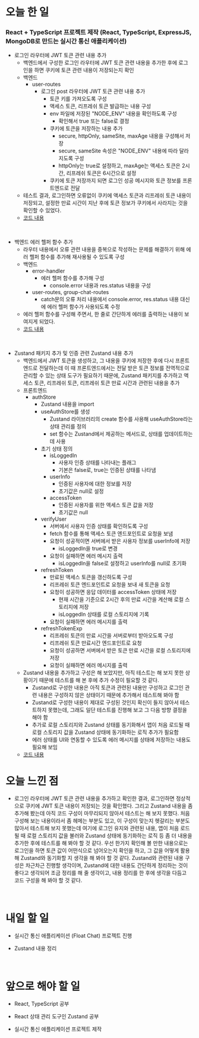 # 오늘 한 일

### React + TypeScript 프로젝트 제작 (React, TypeScript, ExpressJS, MongoDB로 만드는 실시간 통신 애플리케이션)

- 로그인 라우터에 JWT 토큰 관련 내용 추가
  - 백엔드에서 구성한 로그인 라우터에 JWT 토큰 관련 내용을 추가한 후에 로그인을 하면 쿠키에 토큰 관련 내용이 저장되는지 확인
  - 백엔드
    - user-routes
      - 로그인 post 라우터에 JWT 토큰 관련 내용 추가
        - 토큰 키를 가져오도록 구성
        - 액세스 토큰, 리프레쉬 토큰 발급하는 내용 구성
        - env 파일에 저장된 "NODE_ENV" 내용을 확인하도록 구성
          - 확인해서 true 또는 false로 결정
        - 쿠키에 토큰을 저장하는 내용 추가
          - secure, httpOnly, sameSite, maxAge 내용을 구성해서 저장
          - secure, sameSite 속성은 "NODE_ENV" 내용에 따라 달라지도록 구성
          - httpOnly는 true로 설정하고, maxAge는 액세스 토큰은 2시간, 리프레쉬 토큰은 6시간으로 설정
        - 쿠키에 토큰 저장까지 되면 로그인 성공 메시지와 토큰 정보를 프론트엔드로 전달
  - 테스트 결과, 로그인하면 오류없이 쿠키에 액세스 토큰과 리프레쉬 토큰 내용이 저장되고, 설정한 만료 시간이 지난 후에 토큰 정보가 쿠키에서 사라지는 것을 확인할 수 있었다.
  - [코드 내용](https://github.com/jeongsangtae/float-chat/commit/b528ccc9523e7ee32598168b10aab4a4d994288d)

<br />

- 백엔드 에러 헬퍼 함수 추가
  - 라우터 내용에서 오류 관련 내용을 중복으로 작성하는 문제를 해결하기 위해 에러 헬퍼 함수를 추가해 재사용될 수 있도록 구성
  - 백엔드
    - error-handler
      - 에러 헬퍼 함수를 추가해 구성
        - console.error 내용과 res.status 내용을 구성
    - user-routes, group-chat-routes
      - catch문의 오류 처리 내용에서 console.error, res.status 내용 대신에 에러 헬퍼 함수가 사용되도록 수정
  - 에러 헬퍼 함수를 구성해 주면서, 한 줄로 간단하게 에러를 출력하는 내용이 보여지게 되었다.
  - [코드 내용](https://github.com/jeongsangtae/float-chat/commit/d94a7ec3647a05965254acbf7e961d2f8d35edaf)

<br />

- Zustand 패키지 추가 및 인증 관련 Zustand 내용 추가
  - 백엔드에서 JWT 토큰을 생성하고, 그 내용을 쿠키에 저장한 후에 다시 프론트엔드로 전달하는데 이 때 프론트엔드에서는 전달 받은 토큰 정보를 전역적으로 관리할 수 있는 상태 도구가 필요하기 때문에, Zustand 패키지를 추가하고 액세스 토큰, 리프레쉬 토큰, 리프레쉬 토큰 만료 시간과 관련된 내용을 추가
  - 프론트엔드
    - authStore
      - Zustand 내용을 import
      - useAuthStore를 생성
        - Zustand 라이브러리의 create 함수를 사용해 useAuthStore라는 상태 관리를 정의
        - set 함수는 Zustand에서 제공하는 메서드로, 상태를 업데이트하는데 사용
      - 초기 상태 정의
        - isLoggedIn
          - 사용자 인증 상태를 나타내는 플래그
          - 기본은 false로, true는 인증된 상태를 나타냄
        - userInfo
          - 인증된 사용자에 대한 정보를 저장
          - 초기값은 null로 설정
        - accessToken
          - 인증된 사용자를 위한 액세스 토큰 값을 저장
          - 초기값은 null
      - verifyUser
        - 서버에서 사용자 인증 상태를 확인하도록 구성
        - fetch 함수를 통해 액세스 토큰 엔드포인트로 요청을 보냄
        - 요청이 성공적이면 서버에서 받은 사용자 정보를 userInfo에 저장
          - isLoggedIn을 true로 변경
        - 요청이 실패하면 에러 메시지 출력
          - isLoggedIn을 false로 설정하고 userInfo를 null로 초기화
      - refreshToken
        - 만료된 액세스 토큰을 갱신하도록 구성
        - 리프레쉬 토큰 엔드포인트로 요청을 보내 새 토큰을 요청
        - 요청이 성공하면 응답 데이터를 accessToken 상태에 저장
          - 현재 시간을 기준으로 2시간 후의 만료 시간을 계산해 로컬 스토리지에 저장
          - isLoggedIn 상태를 로컬 스토리지에 기록
        - 요청이 실패하면 에러 메시지를 출력
      - refreshTokenExp
        - 리프레쉬 토큰의 만료 시간을 서버로부터 받아오도록 구성
        - 리프레쉬 토큰 만료시간 엔드포인트로 요청
        - 요청이 성공하면 서버에서 받은 토큰 만료 시간을 로컬 스토리지에 저장
        - 요청이 실패하면 에러 메시지를 출력
  - Zustand 내용을 추가하고 구성은 해 보았지만, 아직 테스트는 해 보지 못한 상황이기 때문에 테스트를 해 본 후에 추가 수정이 필요할 것 같다.
    - Zustand로 구성한 내용은 아직 토큰과 관련된 내용만 구성하고 로그인 관련 내용은 구성하지 않은 상태이기 때문에 추가해서 테스트해 봐야 함
    - Zustand로 구성한 내용이 제대로 구성된 것인지 확신이 들지 않아서 테스트하지 못했는데, 그래도 일단 테스트를 진행해 보고 그 다음 방향 결정을 해야 함
    - 추가로 로컬 스토리지와 Zustand 상태를 동기화해서 앱이 처음 로드될 때 로컬 스토리지 값을 Zustand 상태에 동기화하는 로직 추가가 필요함
    - 에러 상태를 UI와 연동할 수 있도록 에러 메시지를 상태에 저장하는 내용도 필요해 보임
  - [코드 내용](https://github.com/jeongsangtae/float-chat/commit/62c63fda1943e5f5ee5a57dc8e3090701362d854)

# 오늘 느낀 점

- 로그인 라우터에 JWT 토큰 관련 내용을 추가하고 확인한 결과, 로그인하면 정상적으로 쿠키에 JWT 토큰 내용이 저장되는 것을 확인했다. 그리고 Zustand 내용을 좀 추가해 봤는데 아직 코드 구성이 마무리되지 않아서 테스트는 해 보지 못했다. 처음 구성해 보는 내용이라서 좀 헤메는 부분도 있고, 이 구성이 맞는지 헷갈리는 부분도 많아서 테스트해 보지 못했는데 여기에 로그인 유지와 관련된 내용, 앱이 처음 로드될 때 로컬 스토리지 값을 불러와 Zustand 상태에 동기화하는 로직 등 좀 더 내용을 추가한 후에 테스트를 해 봐야 할 것 같다. 우선 한가지 확인해 볼 만한 내용으로는 로그인을 하면 토큰 값이 어떤식으로 넘어오는지 확인을 하고, 그 값을 어떻게 활용해 Zustand와 동기화할 지 생각을 해 봐야 할 것 같다. Zustand와 관련된 내용 구성은 차근차근 진행할 생각이며, Zustand에 대한 내용도 간단하게 정리하는 것이 좋다고 생각되어 조금 정리를 해 줄 생각이고, 내용 정리를 한 후에 생각을 다듬고 코드 구성을 해 봐야 할 것 같다.

<br />

# 내일 할 일

- 실시간 통신 애플리케이션 (Float Chat) 프로젝트 진행

- Zustand 내용 정리

<br />

# 앞으로 해야 할 일

- React, TypeScript 공부

- React 상태 관리 도구인 Zustand 공부

- 실시간 통신 애플리케이션 프로젝트 제작
